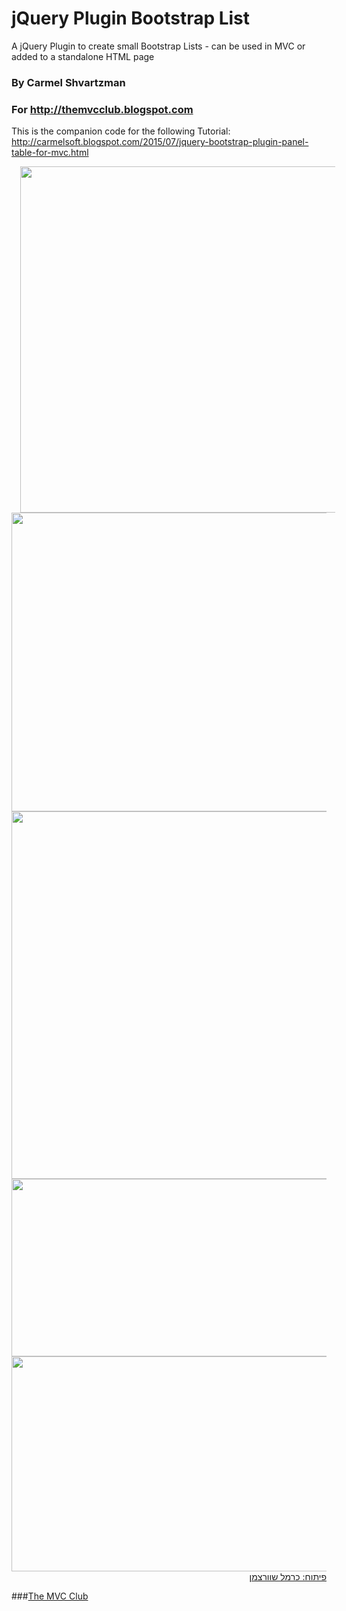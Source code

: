 # jQuery Plugin Bootstrap List
A jQuery Plugin to create small Bootstrap Lists - can be used in MVC or added to a standalone HTML page


### By Carmel Shvartzman
### For http://themvcclub.blogspot.com
This is the companion code for the following Tutorial:
http://carmelsoft.blogspot.com/2015/07/jquery-bootstrap-plugin-panel-table-for-mvc.html

<a href="http://carmelsoft.blogspot.com/2015/07/jquery-bootstrap-plugin-panel-table-for-mvc.html" imageanchor="1" target="_self" style="margin-left: 1em; margin-right: 1em;">


<img border="0" height="554" src="http://2.bp.blogspot.com/-Ardwb7_mwws/VZuifQ648KI/AAAAAAAALWE/a0JiliLmLzk/s640/1.png" width="640" />


<img border="0" height="478" src="http://2.bp.blogspot.com/-zvNqycpTvgQ/VZuifMX1i8I/AAAAAAAALVk/4mN0pem38Yk/s640/3.png" width="640" />


<img border="0" height="588" src="http://3.bp.blogspot.com/-wuKpVK07aOM/VZuifAKq24I/AAAAAAAALV4/c8cpNhzLTec/s640/2.png" width="640" />


<img border="0" height="284" src="http://4.bp.blogspot.com/-F3xv97Ns02w/VZuigGBOciI/AAAAAAAALVw/9bY9ObWLQXQ/s640/4.png" width="640" />



<img border="0" height="344" src="http://3.bp.blogspot.com/-L0yKlWnokZY/VZuigWxZiDI/AAAAAAAALWA/HOgwQT_6daQ/s640/5.png" width="640"    />

<div style="direction: rtl;">
פיתוח: כרמל שוורצמן</div>





</a>

###<a href="http://themvcclub.blogspot.com/"   target="_new"  >The MVC Club</a>
